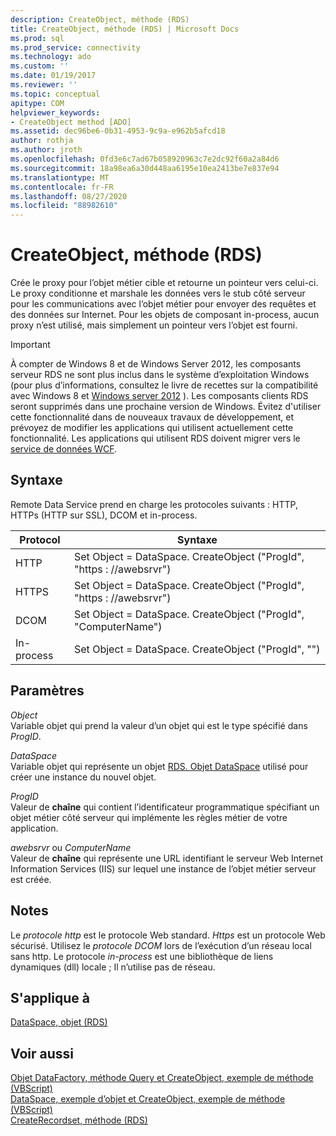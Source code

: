 ```yaml
---
description: CreateObject, méthode (RDS)
title: CreateObject, méthode (RDS) | Microsoft Docs
ms.prod: sql
ms.prod_service: connectivity
ms.technology: ado
ms.custom: ''
ms.date: 01/19/2017
ms.reviewer: ''
ms.topic: conceptual
apitype: COM
helpviewer_keywords:
- CreateObject method [ADO]
ms.assetid: dec96be6-0b31-4953-9c9a-e962b5afcd18
author: rothja
ms.author: jroth
ms.openlocfilehash: 0fd3e6c7ad67b058920963c7e2dc92f60a2a84d6
ms.sourcegitcommit: 18a98ea6a30d448aa6195e10ea2413be7e837e94
ms.translationtype: MT
ms.contentlocale: fr-FR
ms.lasthandoff: 08/27/2020
ms.locfileid: "88982610"
---
```

# <a name="createobject-method-rds"></a>CreateObject, méthode (RDS)
Crée le proxy pour l’objet métier cible et retourne un pointeur vers celui-ci. Le proxy conditionne et marshale les données vers le stub côté serveur pour les communications avec l’objet métier pour envoyer des requêtes et des données sur Internet. Pour les objets de composant in-process, aucun proxy n’est utilisé, mais simplement un pointeur vers l’objet est fourni.  
  
> [!IMPORTANT]
>  À compter de Windows 8 et de Windows Server 2012, les composants serveur RDS ne sont plus inclus dans le système d’exploitation Windows (pour plus d’informations, consultez le livre de recettes sur la compatibilité avec Windows 8 et [Windows server 2012](https://www.microsoft.com/download/details.aspx?id=27416) ). Les composants clients RDS seront supprimés dans une prochaine version de Windows. Évitez d'utiliser cette fonctionnalité dans de nouveaux travaux de développement, et prévoyez de modifier les applications qui utilisent actuellement cette fonctionnalité. Les applications qui utilisent RDS doivent migrer vers le [service de données WCF](https://go.microsoft.com/fwlink/?LinkId=199565).  
  
## <a name="syntax"></a>Syntaxe  
 Remote Data Service prend en charge les protocoles suivants : HTTP, HTTPs (HTTP sur SSL), DCOM et in-process.  
  
|Protocol|Syntaxe|  
|--------------|------------|  
|HTTP|Set Object = DataSpace. CreateObject ("ProgId", "https \: //awebsrvr")|  
|HTTPS|Set Object = DataSpace. CreateObject ("ProgId", "https \: //awebsrvr")|  
|DCOM|Set Object = DataSpace. CreateObject ("ProgId", "ComputerName")|  
|In-process|Set Object = DataSpace. CreateObject ("ProgId", "")|  
  
## <a name="parameters"></a>Paramètres  
 *Object*  
 Variable objet qui prend la valeur d’un objet qui est le type spécifié dans *ProgID*.  
  
 *DataSpace*  
 Variable objet qui représente un objet [RDS. Objet DataSpace](./dataspace-object-rds.md) utilisé pour créer une instance du nouvel objet.  
  
 *ProgID*  
 Valeur de **chaîne** qui contient l’identificateur programmatique spécifiant un objet métier côté serveur qui implémente les règles métier de votre application.  
  
 *awebsrvr* ou *ComputerName*  
 Valeur de **chaîne** qui représente une URL identifiant le serveur Web Internet Information Services (IIS) sur lequel une instance de l’objet métier serveur est créée.  
  
## <a name="remarks"></a>Notes  
 Le *protocole http* est le protocole Web standard. *Https* est un protocole Web sécurisé. Utilisez le *protocole DCOM* lors de l’exécution d’un réseau local sans http. Le protocole *in-process* est une bibliothèque de liens dynamiques (dll) locale ; Il n’utilise pas de réseau.  
  
## <a name="applies-to"></a>S'applique à  
 [DataSpace, objet (RDS)](./dataspace-object-rds.md)  
  
## <a name="see-also"></a>Voir aussi  
 [Objet DataFactory, méthode Query et CreateObject, exemple de méthode (VBScript)](./datafactory-object-query-method-and-createobject-method-example-vbscript.md)   
 [DataSpace, exemple d’objet et CreateObject, exemple de méthode (VBScript)](./dataspace-object-and-createobject-method-example-vbscript.md)   
 [CreateRecordset, méthode (RDS)](./createrecordset-method-rds.md)